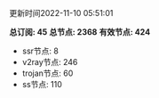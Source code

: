 更新时间2022-11-10 05:51:01

**总订阅: 45**
**总节点: 2368**
**有效节点: 424**
- ssr节点: 8
- v2ray节点: 246
- trojan节点: 60
- ss节点: 110
